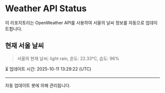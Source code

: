 
# Weather API Status

이 리포지토리는 OpenWeather API를 사용하여 서울의 날씨 정보를 자동으로 업데이트합니다.

## 현재 서울 날씨
> 서울의 현재 날씨: light rain, 온도: 22.33°C, 습도: 96%

⏳ 업데이트 시간: 2025-10-11 13:29:22 (UTC)

---
자동 업데이트 봇에 의해 관리됩니다.
